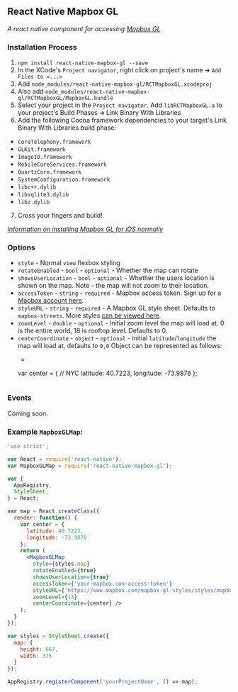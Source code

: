 ## React Native Mapbox GL

_A react native component for accessing [Mapbox GL](https://www.mapbox.com/mapbox-gl/)_

### Installation Process

1. `npm install react-native-mapbox-gl --save`
2. In the XCode's `Project navigator`, right click on project's name ➜ `Add Files to <...>`
3. Add `node_modules/react-native-mapbox-gl/RCTMapboxGL.xcodeproj`
4. Also add `node_modules/react-native-mapbox-gl/RCTMapboxGL/MapboxGL.bundle`
5. Select your project in the `Project navigator`. Add `libRCTMapboxGL.a` to your project's Build Phases ➜ Link Binary With Libraries
6. Add the following Cocoa framework dependencies to your target's Link Binary With Libraries build phase:
  * `CoreTelephony.framework`
  * `GLKit.framework`
  * `ImageIO.framework`
  * `MobileCoreServices.framework`
  * `QuartzCore.framework`
  * `SystemConfiguration.framework`
  * `libc++.dylib`
  * `libsqlite3.dylib`
  * `libz.dylib`
7. Cross your fingers and build!

_[Information on installing Mapbox GL for iOS normally](https://github.com/mapbox/mapbox-gl-native/wiki/Installing-Mapbox-GL-for-iOS)_

### Options

* `style` - Normal `view` flexbox styling
* `rotateEnabled` - `bool` - `optional` - Whether the map can rotate
* `showsUserLocation` - `bool` - `optional` - Whether the users location is shown on the map. Note - the map will not zoom to their location.
* `accessToken` - `string` - `required` - Mapbox access token. Sign up for a [Mapbox account here](mapbox.com/signup).
* `styleURL` - `string` - `required` - A Mapbox GL style sheet. Defaults to `mapbox-streets`. More styles [can be viewed here](https://www.mapbox.com/mapbox-gl-styles).
* `zoomLevel` - `double` - `optional` - Initial zoom level the map will load at. 0 is the entire world, 18 is rooftop level. Defaults to 0.
* `centerCoordinate` - `object` - `optional` - Initial `latitude`/`longitude` the map will load at, defaults to `0,0` Object can be represented as follows:
  * ```js
  var center = { // NYC
    latitude: 40.7223,
    longitude: -73.9878
  };
  ```

### Events

Coming soon.

### Example `MapboxGLMap`:
```jsx
'use strict';

var React = require('react-native');
var MapboxGLMap = require('react-native-mapbox-gl');

var {
  AppRegistry,
  StyleSheet,
} = React;

var map = React.createClass({
  render: function() {
    var center = {
      latitude: 40.7223,
      longitude: -73.9878
    };
    return (
      <MapboxGLMap
        style={styles.map}
        rotateEnabled={true}
        showsUserLocation={true}
        accessToken={'your-mapbox.com-access-token'}
        styleURL={'https://www.mapbox.com/mapbox-gl-styles/styles/mapbox-streets-v7.json'}
        zoomLevel={13}
        centerCoordinate={center} />
    );
  }
});

var styles = StyleSheet.create({
  map: {
    height: 667,
    width: 375
  }
});

AppRegistry.registerComponent('yourProjectName', () => map);
 ```
